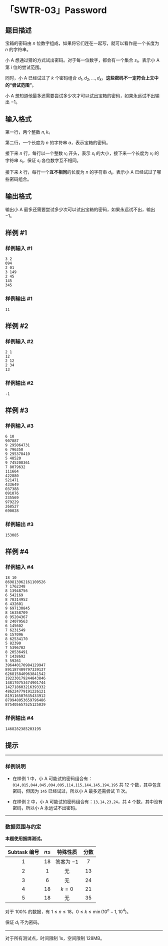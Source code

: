 # 「SWTR-03」Password

## 题目描述

宝箱的密码由 $n$ 位数字组成，如果将它们连在一起写，就可以看作是一个长度为 $n$ 的字符串。

小 $\mathrm{A}$ 想通过猜的方式试出密码。对于每一位数字，都会有一个集合 $s_i$，表示小 $\mathrm{A}$ 第 $i$ 位的尝试范围。

同时，小 $\mathrm{A}$ 已经试过了 $k$ 个密码组合 $d_1,d_2,\dots,d_k$，**这些密码不一定符合上文中的“尝试范围”**。

小 $\mathrm{A}$ 想知道他最多还需要尝试多少次才可以试出宝箱的密码，如果永远试不出输出 $\mathrm{-1}$。

## 输入格式

第一行，两个整数 $n,k$。

第二行，一个长度为 $n$ 的字符串 $a$，表示宝箱的密码。

接下来 $n$ 行，每行以一个整数 $v_i$ 开头，表示 $s_i$ 的大小，接下来一个长度为 $v_i$ 的字符串 $s_i$，保证 $s_i$ 各位数字互不相同。

接下来 $k$ 行，每行一个**互不相同**的长度为 $n$ 的字符串 $d_i$，表示小 $\mathrm{A}$ 已经试过了哪些密码组合。

## 输出格式

输出小 $\mathrm{A}$ 最多还需要尝试多少次可以试出宝箱的密码，如果永远试不出，输出 $-1$。

## 样例 #1

### 样例输入 #1
```
3 2
094
2 01
3 149
2 45
145
345
```

### 样例输出 #1

```
11
```

## 样例 #2

### 样例输入 #2
```
2 1
12
2 12
2 34
13
```

### 样例输出 #2

```
-1
```

## 样例 #3

### 样例输入 #3
```
6 10
907887
9 295064731
6 796350
9 295378410
5 48520
9 745208361
7 8079632
111664
422880
521471
433649
037388
091076
235569
979229
268527
690028
```

### 样例输出 #3

```
153085
```

## 样例 #4

### 样例输入 #4
```
18 10
869813962161100526
7 1762348
8 13948756
6 542169
8 78314952
6 432601
9 697130845
8 16358709
8 95204367
8 24079563
6 145602
7 6231549
6 157096
8 62534170
5 82390
7 5396702
8 20536491
7 1438692
5 59261
396440170984129947
891187409797339137
626815840963841542
192230179244843846
148170753474901744
142718603216393332
486224779191226121
819116507635433912
879948053659796486
875405657525125039
```

### 样例输出 #4

```
1468282385203195
```

## 提示

---

### 样例说明

- 在样例 $1$ 中，小 $\mathrm{A}$ 可能试的密码组合有：`014,015,044,045,094,095,114,115,144,145,194,195` 共 $12$ 个数，其中包含密码，但因为 `145` 已经试过，所以小 $\mathrm{A}$ 最多还需尝试 $11$ 次。

- 在样例 $2$ 中，小 $\mathrm{A}$ 可能试的密码组合有：`13,14,23,24`，共 $4$ 个数，其中没有密码，所以小 $\mathrm{A}$ 永远试不出密码。

---

### 数据范围与约定

**本题使用捆绑测试。**

Subtask 编号 | $n\leq$ | 特殊性质 | 分数
:-: | :-: | :-: | :-:
$1$ | $18$ | 答案为 $-1$ | $7$
$2$ | $1$ | 无 | $13$
$3$ | $6$ | 无 | $24$
$4$ | $18$ | $k=0$ | $21$
$5$ | $18$ | 无 | $35$

对于 $100\%$ 的数据，有 $1\leq n\leq 18$，$0\leq k \leq\min(10^n-1,10^4)$。

保证 $d_i$ 不为密码。

---

对于所有测试点，时间限制 $1\mathrm{s}$，空间限制 $128\mathrm{MB}$。
